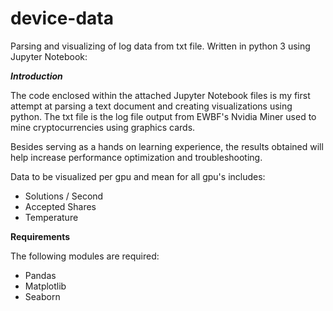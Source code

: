 # device-data

Parsing and visualizing of log data from txt file. Written in python 3 using Jupyter Notebook:

   
 ___Introduction___
 
The code enclosed within the attached Jupyter Notebook files is my first attempt at parsing a text document and creating visualizations using python. The txt file is the log file output from EWBF's Nvidia Miner used to mine cryptocurrencies using graphics cards. 

Besides serving as a hands on learning experience, the results obtained will help increase performance optimization and troubleshooting. 

Data to be visualized per gpu and mean for all gpu's includes:

- Solutions / Second
- Accepted Shares
- Temperature

  
 ____Requirements____
 
 The following modules are required:
 
- Pandas
- Matplotlib
- Seaborn
